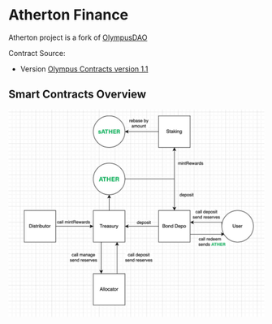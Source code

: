 # Atherton Finance

Atherton project is a fork of [OlympusDAO](https://github.com/OlympusDAO/olympusdao.git)

Contract Source: 
- Version [Olympus Contracts version 1.1](https://github.com/OlympusDAO/olympus-contracts/tree/Version-1.1)

## Smart Contracts Overview
![High Level Contract Interactions](./solidity/docs/atherton-box-diagram.jpg)
